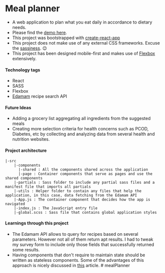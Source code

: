 # Meal planner
 - A web application to plan what you eat daily in accordance to dietary needs. 
 - Please find the [demo here](https://arimai.github.io/meal-planner/#/).
 - This project was bootstrapped with [create-react-app](https://github.com/facebookincubator/create-react-app)
 - This project does not make use of any external CSS frameworks. Excuse the [sassiness](http://sass-lang.com/). :wink:
 - This project has been designed mobile-first and makes use of [Flexbox](https://css-tricks.com/snippets/css/a-guide-to-flexbox/) extensively.

#### Technology tags
- React
- SASS
- Flexbox
- [Edamam](https://www.edamam.com/) recipe search API

#### Future Ideas
- Adding a grocery list aggregating all ingredients from the suggested meals
- Creating more selection criteria for health concerns such as PCOD, Diabetes, etc by collecting and analyzing data from several health and nutrition websites.
 
#### Project architecture
```
|-src
    |-components
      |-shared : All the components shared across the application
      |-page : Container components that serve as pages and use the shared components
    |-partials : Sass folder to include any partial sass files and a manifest file that imports all partials
    |-utils : Helper folder to contain any files that help the application, in this case, data fetching from the Edamam API
    |-App.js : The container component that decides how the app is navigated
    |-index.js : The JavaScript entry file 
    |-global.scss : Sass file that contains global application styles
```

#### Learnings through this project

- The Edamam API allows to query for recipes based on several parameters. However not all of them return apt results.
I had to tweak my survey form to include only those fields that successfully returned some results.
- Having components that don't require to maintain state should be written as stateless components. 
Some of the advantages of this approach is nicely discussed in [this](https://hackernoon.com/react-stateless-functional-components-nine-wins-you-might-have-overlooked-997b0d933dbc) article.
#   m e a l P l a n n e r  
 